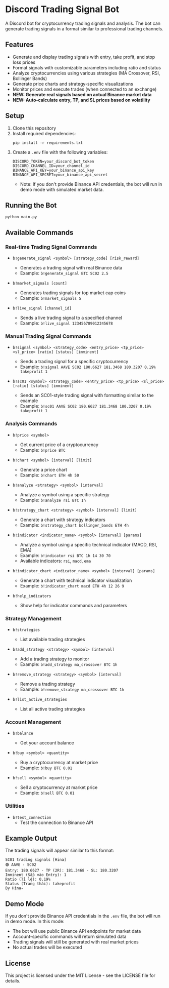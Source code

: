 # Discord Trading Signal Bot

A Discord bot for cryptocurrency trading signals and analysis. The bot can generate trading signals in a format similar to professional trading channels.

## Features

- Generate and display trading signals with entry, take profit, and stop loss prices
- Format signals with customizable parameters including ratio and status
- Analyze cryptocurrencies using various strategies (MA Crossover, RSI, Bollinger Bands)
- Generate price charts and strategy-specific visualizations
- Monitor prices and execute trades (when connected to an exchange)
- **NEW: Generate real signals based on actual Binance market data**
- **NEW: Auto-calculate entry, TP, and SL prices based on volatility**

## Setup

1. Clone this repository
2. Install required dependencies:
   ```
   pip install -r requirements.txt
   ```
3. Create a `.env` file with the following variables:
   ```
   DISCORD_TOKEN=your_discord_bot_token
   DISCORD_CHANNEL_ID=your_channel_id
   BINANCE_API_KEY=your_binance_api_key
   BINANCE_API_SECRET=your_binance_api_secret
   ```
   - Note: If you don't provide Binance API credentials, the bot will run in demo mode with simulated market data.

## Running the Bot

```
python main.py
```

## Available Commands

### Real-time Trading Signal Commands

- `b!generate_signal <symbol> [strategy_code] [risk_reward]`
  - Generates a trading signal with real Binance data
  - Example: `b!generate_signal BTC SC02 2.5`

- `b!market_signals [count]`
  - Generates trading signals for top market cap coins
  - Example: `b!market_signals 5`

- `b!live_signal [channel_id]`
  - Sends a live trading signal to a specified channel
  - Example: `b!live_signal 123456789012345678`

### Manual Trading Signal Commands

- `b!signal <symbol> <strategy_code> <entry_price> <tp_price> <sl_price> [ratio] [status] [imminent]`
  - Sends a trading signal for a specific cryptocurrency
  - Example: `b!signal AAVE SC02 180.6627 181.3468 180.3207 0.19% takeprofit 1`

- `b!sc01 <symbol> <strategy_code> <entry_price> <tp_price> <sl_price> [ratio] [status] [imminent]`
  - Sends an SC01-style trading signal with formatting similar to the example
  - Example: `b!sc01 AAVE SC02 180.6627 181.3468 180.3207 0.19% takeprofit 1`

### Analysis Commands

- `b!price <symbol>`
  - Get current price of a cryptocurrency
  - Example: `b!price BTC`

- `b!chart <symbol> [interval] [limit]`
  - Generate a price chart
  - Example: `b!chart ETH 4h 50`

- `b!analyze <strategy> <symbol> [interval]`
  - Analyze a symbol using a specific strategy
  - Example: `b!analyze rsi BTC 1h`

- `b!strategy_chart <strategy> <symbol> [interval] [limit]`
  - Generate a chart with strategy indicators
  - Example: `b!strategy_chart bollinger_bands ETH 4h`

- `b!indicator <indicator_name> <symbol> [interval] [params]`
  - Analyze a symbol using a specific technical indicator (MACD, RSI, EMA)
  - Example: `b!indicator rsi BTC 1h 14 30 70`
  - Available indicators: `rsi`, `macd`, `ema`

- `b!indicator_chart <indicator_name> <symbol> [interval] [params]`
  - Generate a chart with technical indicator visualization
  - Example: `b!indicator_chart macd ETH 4h 12 26 9`

- `b!help_indicators`
  - Show help for indicator commands and parameters

### Strategy Management

- `b!strategies`
  - List available trading strategies

- `b!add_strategy <strategy> <symbol> [interval]`
  - Add a trading strategy to monitor
  - Example: `b!add_strategy ma_crossover BTC 1h`

- `b!remove_strategy <strategy> <symbol> [interval]`
  - Remove a trading strategy
  - Example: `b!remove_strategy ma_crossover BTC 1h`

- `b!list_active_strategies`
  - List all active trading strategies

### Account Management

- `b!balance`
  - Get your account balance

- `b!buy <symbol> <quantity>`
  - Buy a cryptocurrency at market price
  - Example: `b!buy BTC 0.01`

- `b!sell <symbol> <quantity>`
  - Sell a cryptocurrency at market price
  - Example: `b!sell BTC 0.01`

### Utilities

- `b!test_connection`
  - Test the connection to Binance API

## Example Output

The trading signals will appear similar to this format:

```
SC01 trading signals [Hina]
🟢 AAVE - SC02
Entry: 180.6627 - TP (2R): 181.3468 - SL: 180.3207
Imminent (Sắp vào Entry): 1
Ratio (Tỉ lệ): 0.19%
Status (Trạng thái): takeprofit
By Hina~
```

## Demo Mode

If you don't provide Binance API credentials in the `.env` file, the bot will run in demo mode. In this mode:
- The bot will use public Binance API endpoints for market data
- Account-specific commands will return simulated data
- Trading signals will still be generated with real market prices
- No actual trades will be executed

## License

This project is licensed under the MIT License - see the LICENSE file for details. 